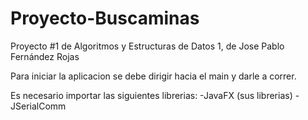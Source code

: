 # Proyecto-Buscaminas
Proyecto #1 de Algoritmos y Estructuras de Datos 1, de Jose Pablo Fernández Rojas

Para iniciar la aplicacion se debe dirigir hacia el main y darle a correr.

Es necesario importar las siguientes librerias:
-JavaFX (sus librerias)
-JSerialComm
